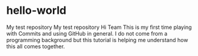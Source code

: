 # hello-world
My test repository
My test repository Hi Team This is my first time playing with Commits and using GitHub in general. I do not come from a programming background but this tutorial is helping me understand how this all comes together.
